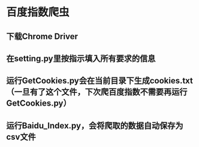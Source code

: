 # 百度指数爬虫
## 下载Chrome Driver
## 在setting.py里按指示填入所有要求的信息
## 运行GetCookies.py会在当前目录下生成cookies.txt（一旦有了这个文件，下次爬百度指数不需要再运行GetCookies.py）
## 运行Baidu_Index.py，会将爬取的数据自动保存为csv文件
